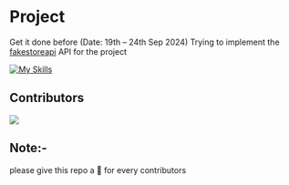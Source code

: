 # Project
Get it done before (Date: 19th – 24th Sep 2024)
Trying to implement the [fakestoreapi](https://fakestoreapi.com/) API for the project

[![My Skills](https://skillicons.dev/icons?i=html,css,js,php,mysql)](https://skillicons.dev)

## Contributors
<a href = "https://github.com/Sudhanshu-Ambastha/Web-Tech-Project/contributors">
  <img src = "https://contrib.rocks/image?repo=Sudhanshu-Ambastha/Web-Tech-Project"/>
</a>

<!--(the above list of contributors will be visible when repo gets public)-->

## Note:-
please give this repo a 🌟 for every contributors
